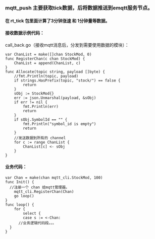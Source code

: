 ### mqtt_push 主要获取tick数据，后将数据推送到emqtt服务节点。
#### 在 rt_tick 包里面计算了3分钟涨速 和 1分钟量等数据。



#### 接收数据示例代码：
call_back.go（接收mqtt消息后，分发到需要使用数据的模块）：

```
var ChanList = make([]chan StockMod, 0)
func RegisterChan(c chan StockMod) {
	ChanList = append(ChanList, c)
}
func Allocate(topic string, payload []byte) {
	//fmt.Println(topic, payload)
	if strings.HasPrefix(topic, "stock/") == false {
		return
	}
	sObj := StockMod{}
	err := json.Unmarshal(payload, &sObj)
	if err != nil {
		fmt.Println(err)
		return
	}
	if sObj.SymbolId == "" {
		fmt.Println("symbol_id is empty")
		return
	}
	//发送数据到所有的 channel
	for c := range ChanList {
		ChanList[c] <- sObj
	}
}
```

#### 业务代码：
```
var Chan = make(chan mqtt_cli.StockMod, 100)
func Init() {
  //注册一个 chan 给mqtt管理器。
	mqtt_cli.RegisterChan(Chan)
	go loop()
}
func loop() {
	for {
		select {
		case s := <-Chan:
      //业务逻辑代码段。。。
  }
}
```
